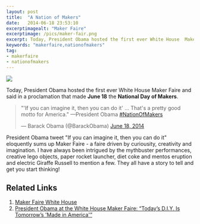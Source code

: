 ```yaml
---
layout: post
title:  "A Nation of Makers"
date:   2014-06-18 23:53:10
excerptimagealt: "Maker Faire"
excerptimage: /pics/maker-fair.png
excerpt: Today, President Obama hosted the first ever White House  Maker Faire and said in a proclamation that made <b>June 18</b> the <b>National Day of Makers</b>.
keywords: "makerfaire,nationofmakers"
tag:
- makerfaire
- nationofmakers
---
```

<img src="http://makerfaire.files.wordpress.com/2014/06/bqvkohvcqaijopw.jpg?w=520&h=420"/>

Today, President Obama hosted the first ever White House  Maker Faire and said in a proclamation that made <b>June 18</b> the <b>National Day of Makers</b>.

<blockquote class="twitter-tweet" lang="en"><p>&quot;&#39;If you can imagine it, then you can do it&#39; ... That&#39;s a pretty good motto for America.&quot; —President Obama <a href="https://twitter.com/search?q=%23NationOfMakers&amp;src=hash">#NationOfMakers</a></p>&mdash; Barack Obama (@BarackObama) <a href="https://twitter.com/BarackObama/statuses/479299474552913920">June 18, 2014</a></blockquote>
<script async src="//platform.twitter.com/widgets.js" charset="utf-8"></script>

President Obama tweet "If you can imagine it, then you can do it" eloquently sums up Maker Faire - a faire driven by curiousity, creativity and imagination.
I have always been intrigued by the mythbuster performances, creative lego objects, paper rocket launcher, diet coke and mentos eruption and electric Giraffe Russell to mention a few. 
They all have a story to tell and get you start thinking!    

## Related Links
1. [Maker Faire White House](http://www.makerfaire.com/white-house)
2. [President Obama at the White House Maker Faire: “Today’s D.I.Y. Is Tomorrow’s 'Made in America'”](http://www.whitehouse.gov/blog/2014/06/18/president-obama-white-house-maker-faire-today-s-diy-tomorrow-s-made-america)

